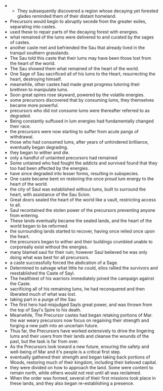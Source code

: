 * * They subsequently discovered a region whose decaying yet forested glades reminded them of their distant homeland.
* Precursors would begin to abruptly secede from the greater exiles, separating into castes.
* used these to repair parts of the decaying forest with energies.
* what remained of the lums were delivered to and curated by the sages of castes.
* another caste met and befriended the Sau that already lived in the tranquil southern grasslands.
* The Sau told this caste that their lums may have been those lost from the heart of the world.
* The Sau showed them what remained of the heart of the world.
* One Sage of Sau sacrificed all of his lums to the Heart, resurrecting the heart, destroying himself.
* meanwhile, other castes had made great progress tutoring their brethren to manipulate lums.
* Soon great spires rose skyward, powered by the volatile energies.
* some precursors discovered that by consuming lums, they themselves became more powerful.
* precursors who did not consume lums were thereafter referred to as degraded.
* Being constantly suffused in lum energies had fundamentally changed their race.
* the precursors were now starting to suffer from acute pangs of withdrawal.
* those who had consumed lums, after years of unhindered brilliance, eventually began degrading.
* they began to wither and die.
* only a handful of untainted precursors had remained
* Some untained who had fought the addicts and survived found that they too had been affected by the energies.
* have since degraded into lesser forms, resulting in subspecies.
* One caste became bent on restoring the once proud lum energy to the heart of the world.
* the city of Saul was established without lums, built to surround the heart, with assistance of the Sau Scion.
* Great doors sealed the heart of the world like a vault, restricting access to all.
* Saul recontained the stolen power of the precursors preventing anyone from entering.
* These lands eventually became the sealed lands, and the heart of the world began to be reformed.
* the surrounding lands started to recover, having once relied once upon the heart.
* the precursors began to wither and their buildings crumbled unable to corporeally exist without the energies.
* many blamed saul for their ruin; however Saul believed he was only doing what was best for all precursors.
* a caste successfully forced the abdication of a Sage.
* Determined to salvage what little he could, elios rallied the survivors and reestablished the Caste of Sayl.
* The healthiest of his warriors immediately joined the campaign against the Caste.
* sacrificing all of his remaining lums, he had reconquered and then liberated much of what was lost.
* taking part in a purge of the Sau
* The first hero had misjudged Sayls great power, and was thrown from the top of Sayl's Spire to his death.
* Meanwhile, The Precursor castes had began retaking portions of Mar. the war weary precursors now focus on regaining their strength and forging a new path into an uncertain future.
* Thus far, the Precursors have worked extensively to drive the lingering lums and their users from their lands and cleanse the wounds of the past, but the task is far from over.
* As the Precursors look toward a new future, ensuring the safety and well-being of Mar and it's people is a critical first step.
* eventually gathered their strength and began taking back portions of Woods, restoring much of their kingdom, including their beloved capital.
* they were divided on how to approach the land. Some were content to remain north, while others would not rest until all was reclaimed.
* When the order was formed, several of their first missions took place in these lands, and they also began re-establishing a presence.